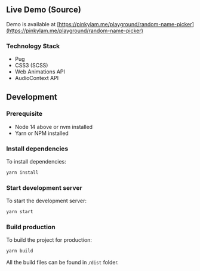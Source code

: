 ## Live Demo (Source)
Demo is available at [https://pinkylam.me/playground/random-name-picker](https://pinkylam.me/playground/random-name-picker)

### Technology Stack
* Pug
* CSS3 (SCSS)
* Web Animations API
* AudioContext API

## Development

### Prerequisite
* Node 14 above or nvm installed
* Yarn or NPM installed

### Install dependencies
To install dependencies:
```bash
yarn install
```

### Start development server
To start the development server:
```bash
yarn start
```

### Build production
To build the project for production:
```bash
yarn build
```
All the build files can be found in `/dist` folder.
